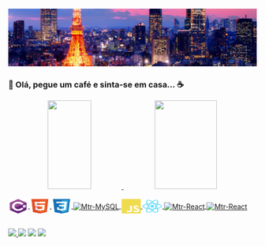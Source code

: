 ![banner](https://github.com/marciotr/img/blob/main/banner.jpg?raw=true)

### 👋 Olá, pegue um café e sinta-se em casa... ☕

<div align="center">
  <a href="https://github.com/marciotr">
  <img width="42%" height="180em" src="https://github-readme-stats.vercel.app/api?username=marciotr&show_icons=true&theme=tokyonight&include_all_commits=true&count_private=true"/>
  <img width="50%" height="180em" src="https://github-readme-stats.vercel.app/api/top-langs/?username=marciotr&layout=compact&langs_count=7&theme=tokyonight"/>
</div>

<div style="display: inline_block"><br>
  <img align="center" alt="Mtr-Csharp" height="30" width="40" src="https://raw.githubusercontent.com/devicons/devicon/master/icons/csharp/csharp-original.svg">
  <img align="center" alt="Mtr-HTML" height="30" width="40" src="https://raw.githubusercontent.com/devicons/devicon/master/icons/html5/html5-original.svg">
  <img align="center" alt="Mtr-CSS" height="30" width="40" src="https://raw.githubusercontent.com/devicons/devicon/master/icons/css3/css3-original.svg">
  <img align="center" alt="Mtr-MySQL" height="40" width="40" src="https://cdn.jsdelivr.net/gh/devicons/devicon/icons/mysql/mysql-original-wordmark.svg">
  <img align="center" alt="Mtr-Js" height="30" width="40" src="https://raw.githubusercontent.com/devicons/devicon/master/icons/javascript/javascript-plain.svg">
  <img align="center" alt="Mtr-React" height="30" width="40" src="https://raw.githubusercontent.com/devicons/devicon/master/icons/react/react-original.svg">
  <img align="center" alt="Mtr-React" height="30" width="40" src="https://cdn.jsdelivr.net/gh/devicons/devicon/icons/arduino/arduino-original.svg">
  <img align="center" alt="Mtr-React" height="30" width="40" src="https://cdn.jsdelivr.net/gh/devicons/devicon/icons/php/php-original.svg">
</div>
  
  ##
 
<div>
  <a href="https://wa.me/15991745565" target="_blank"><img src="https://img.shields.io/badge/WhatsApp-25D366?style=for-the-badge&logo=whatsapp&logoColor=white" target="_blank">
  <a href="https://instagram.com/015marcio_" target="_blank"><img src="https://img.shields.io/badge/-Instagram-%23E4405F?style=for-the-badge&logo=instagram&logoColor=white" target="_blank"></a>
  <a href="https://www.linkedin.com/in/márcio-torres-4b5295239/" target="_blank"><img src="https://img.shields.io/badge/-LinkedIn-%230077B5?style=for-the-badge&logo=linkedin&logoColor=white" target="_blank"></a>
  <a href="mailto:marciotorres04@gmail.com"><img src="https://img.shields.io/badge/-Gmail-%23333?style=for-the-badge&logo=gmail&logoColor=white" target="_blank"></a>
</div>
